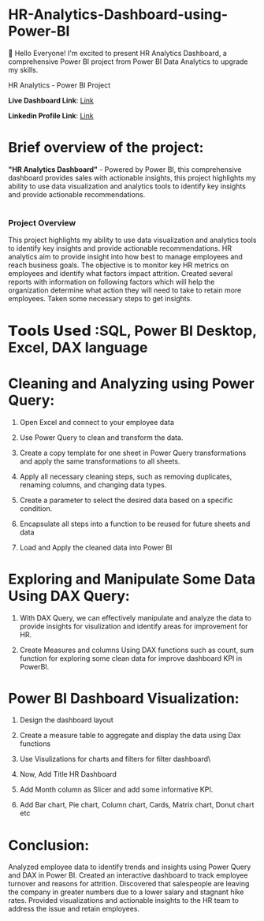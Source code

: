 # HR-Analytics-Dashboard-using-Power-BI


👋 Hello Everyone!
I'm excited to present HR Analytics Dashboard, a comprehensive Power BI project from Power BI Data Analytics to upgrade my skills.

HR Analytics - Power BI Project

**Live Dashboard Link**: [Link](https://app.powerbi.com/groups/me/reports/ce696ef6-e049-46c9-b8f6-741537e515b5/5ab1cca16553dd12545c?experience=power-bi&bookmarkGuid=af437106102b7d31e3a0)

**Linkedin Profile Link**: [Link](https://www.linkedin.com/in/vijay-v-534666209)

# Brief overview of the project:

**"HR Analytics Dashboard"** - Powered by Power BI, this comprehensive dashboard provides sales with actionable insights, this project highlights my ability to use data visualization and analytics tools to identify key insights and provide actionable recommendations.

# <h3> Project Overview<br/> </h3>
This project highlights my ability to use data visualization and analytics tools to identify key insights and provide actionable recommendations.
HR analytics aim to provide insight into how best to manage employees and reach business goals. The objective is to monitor key HR metrics on employees and identify what factors impact attrition. 
Created several reports with information on following factors which will help the organization determine what action they will need to take to retain more employees. Taken some necessary steps to get insights.

# 𝗧𝗼𝗼𝗹𝘀 𝗨𝘀𝗲𝗱 :SQL, Power BI Desktop, Excel, DAX language

# Cleaning and Analyzing using Power Query:
1. Open Excel and connect to your employee data
   
2. Use Power Query to clean and transform the data.

3. Create a copy template for one sheet in Power Query transformations and apply the same transformations to all sheets.
   
4. Apply all necessary cleaning steps, such as removing duplicates, renaming columns, and changing data types.

5. Create a parameter to select the desired data based on a specific condition.

6. Encapsulate all steps into a function to be reused for future sheets and data

7. Load and Apply the cleaned data into Power BI

# Exploring and Manipulate Some Data Using DAX Query:
1. With DAX Query, we can effectively manipulate and analyze the data to provide insights for visulization and identify areas for improvement for HR.

2. Create Measures and columns Using DAX functions such as count, sum function for exploring some clean data for improve dashboard KPI in PowerBI.

# Power BI Dashboard Visualization:
1. Design the dashboard layout
   
2. Create a measure table to aggregate and display the data using Dax functions

3. Use Visulizations for charts and filters for filter dashboard\
   
4. Now, Add Title HR Dashboard

5. Add Month column as Slicer and add some informative KPI.

6. Add Bar chart, Pie chart, Column chart, Cards, Matrix chart, Donut chart etc

# Conclusion:
Analyzed employee data to identify trends and insights using Power Query and DAX in Power BI. Created an interactive dashboard to track employee turnover and reasons for attrition. Discovered that salespeople are leaving the company in greater numbers due to a lower salary and stagnant hike rates. Provided visualizations and actionable insights to the HR team to address the issue and retain employees.
